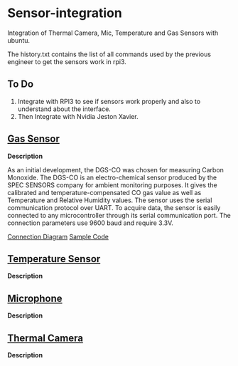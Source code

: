 # Sensor-integration
Integration of Thermal Camera, Mic, Temperature and Gas Sensors with ubuntu.

The history.txt contains the list of all commands used by the previous engineer to get the sensors work in rpi3. 

## To Do

1. Integrate with RPI3 to see if sensors work properly and also to understand about the interface.
2. Then Integrate with Nvidia Jeston Xavier.

## [Gas Sensor](https://www.digikey.com/product-detail/en/spec-sensors-llc/968-034/1684-1034-ND/6676880)

**Description**

As an initial development, the DGS-CO was chosen for measuring Carbon Monoxide. The DGS-CO is an electro-chemical sensor produced by the SPEC SENSORS company for ambient monitoring purposes. It gives the calibrated and temperature-compensated CO gas value as well as Temperature and Relative Humidity values. The sensor uses the serial communication protocol over UART. To acquire data, the sensor is easily connected to any microcontroller through its serial communication port. The connection parameters use 9600 baud and require 3.3V.

[Connection Diagram](https://github.com/ajaygunalan/sensor-integration/blob/master/gas_to_rpi.png)
[Sample Code](https://github.com/ajaygunalan/sensor-integration/blob/master/sample_code_for_algo.png)


## [Temperature Sensor]()

**Description**

## [Microphone]()

**Description**

## [Thermal Camera]()

**Description**

